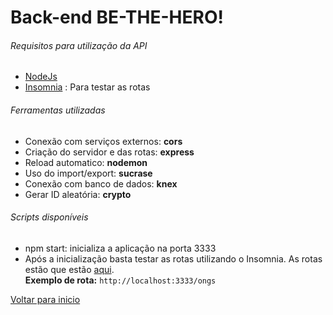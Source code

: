 # Back-end BE-THE-HERO!

###### Requisitos para utilização da API

- [NodeJs](https://nodejs.org/en/download/)
- [Insomnia](https://insomnia.rest/) : Para testar as rotas


###### Ferramentas utilizadas

- Conexão com serviços externos: **cors**
- Criação do servidor e das rotas: **express**
- Reload automatico: **nodemon**
- Uso do import/export: **sucrase**
- Conexão com banco de dados: **knex**
- Gerar ID aleatória: **crypto**


###### Scripts disponíveis

- npm start: inicializa a aplicação na porta 3333
- Após a inicialização basta testar as rotas utilizando o Insomnia. As rotas estão que estão [aqui](https://github.com/saleszera/Omnistack-11/blob/master/aulas/backend/src/routes.js).<br>**Exemplo de rota:** ```http://localhost:3333/ongs```

[Voltar para inicio](https://github.com/saleszera/Omnistack-11)
